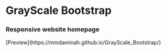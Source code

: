 # GrayScale Bootstrap
<h3>Responsive website homepage</h3>
[Preview](https://mmdaminah.github.io/GrayScale_Bootstrap/)
